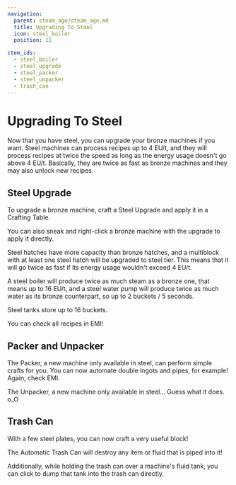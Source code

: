 ```yaml
---
navigation:
  parent: steam_age/steam_age.md
  title: Upgrading To Steel
  icon: steel_boiler
  position: 11

item_ids:
  - steel_boiler
  - steel_upgrade
  - steel_packer
  - steel_unpacker
  - trash_can
---
```


# Upgrading To Steel

Now that you have steel, you can upgrade your bronze machines if you want. Steel machines can process recipes up to 4 EU/t, and they will process recipes at twice the speed as long as the energy usage doesn't go above 4 EU/t. Basically, they are twice as fast as bronze machines and they may also unlock new recipes.

## Steel Upgrade

<Recipe id="modern_industrialization:steam_age/steel/steel_upgrade_asbl" />

To upgrade a bronze machine, craft a Steel Upgrade and apply it in a Crafting Table.

You can also sneak and right-click a bronze machine with the upgrade to apply it directly.

Steel hatches have more capacity than bronze hatches, and a multiblock with at least one steel hatch will be upgraded to steel tier. This means that it will go twice as fast if its energy usage wouldn't exceed 4 EU/t.

A steel boiler will produce twice as much steam as a bronze one, that means up to 16 EU/t, and a steel water pump will produce twice as much water as its bronze counterpart, so up to 2 buckets / 5 seconds.

Steel tanks store up to 16 buckets.

You can check all recipes in EMI!

## Packer and Unpacker

<Row>
  <Recipe id="modern_industrialization:steam_age/steel/packer_asbl" />
  <Recipe id="modern_industrialization:steam_age/steel/unpacker_asbl" />
</Row>

The Packer, a new machine only available in steel, can perform simple crafts for you. You can now automate double ingots and pipes, for example! Again, check EMI.

The Unpacker, a new machine only available in steel... Guess what it does. o_O

## Trash Can

<Recipe id="modern_industrialization:trash_can" />

With a few steel plates, you can now craft a very useful block!

The Automatic Trash Can will destroy any item or fluid that is piped into it!

Additionally, while holding the trash can over a machine's fluid tank, you can click to dump that tank into the trash can directly.
